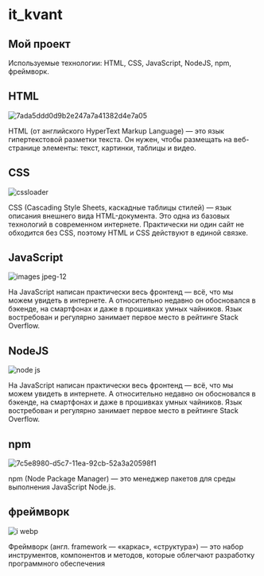 # it_kvant
## Мой проект
 Используемые технологии: HTML, CSS, JavaScript, NodeJS, npm, фреймворк.
## HTML
![7ada5ddd0d9b2e247a7a41382d4e7a05](https://github.com/user-attachments/assets/7631ba7d-f418-4d1c-81c7-4eb9076b8173)

HTML (от английского HyperText Markup Language) — это язык гипертекстовой разметки текста. Он нужен, чтобы размещать на веб-странице элементы: текст, картинки, таблицы и видео.
## CSS
![cssloader](https://github.com/user-attachments/assets/204c4a83-262c-4aba-a4db-469300b1ef31)

CSS (Cascading Style Sheets, каскадные таблицы стилей) — язык описания внешнего вида HTML-документа. Это одна из базовых технологий в современном интернете. Практически ни один сайт не обходится без CSS, поэтому HTML и CSS действуют в единой связке.
## JavaScript
![images jpeg-12](https://github.com/user-attachments/assets/9aa5f0d0-c503-4d84-82d8-d5ee7e2e5d2b)

На JavaScript написан практически весь фронтенд — всё, что мы можем увидеть в интернете. А относительно недавно он обосновался в бэкенде, на смартфонах и даже в прошивках умных чайников. Язык востребован и регулярно занимает первое место в рейтинге Stack Overflow.
## NodeJS
![node js](https://github.com/user-attachments/assets/c614225c-cb3b-48a8-9b73-879ac1d816f1)

На JavaScript написан практически весь фронтенд — всё, что мы можем увидеть в интернете. А относительно недавно он обосновался в бэкенде, на смартфонах и даже в прошивках умных чайников. Язык востребован и регулярно занимает первое место в рейтинге Stack Overflow.
## npm
![7c5e8980-d5c7-11ea-92cb-52a3a20598f1](https://github.com/user-attachments/assets/98eb554a-ff6d-446e-b3bc-33d39e6cc20d)

npm (Node Package Manager) — это менеджер пакетов для среды выполнения JavaScript Node.js.
## фреймворк
![i webp](https://github.com/user-attachments/assets/b00795ca-e70c-4494-a915-d2b2605e473c)

Фреймворк (англ. framework — «каркас», «структура») — это набор инструментов, компонентов и методов, которые облегчают разработку программного обеспечения

